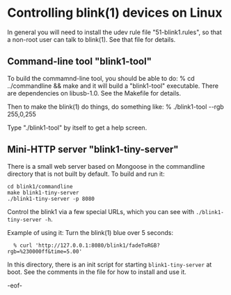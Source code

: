 
Controlling blink(1) devices on Linux
=====================================

In general you will need to install the udev rule file "51-blink1.rules",
so that a non-root user can talk to blink(1).  See that file for details.

Command-line tool "blink1-tool"
-------------------------------
To build the commamnd-line tool, you should be able to do:
  % cd ../commandline && make
and it will build a "blink1-tool" executable. 
There are dependencies on libusb-1.0.  See the Makefile for details.

Then to make the blink(1) do things, do something like:
  % ./blink1-tool --rgb 255,0,255

Type "./blink1-tool" by itself to get a help screen.


Mini-HTTP server "blink1-tiny-server"
---------------------------------------
There is a small web server based on Mongoose in the commandline directory
that is not built by default.  To build and run it:

```
cd blink1/commandline
make blink1-tiny-server
./blink1-tiny-server -p 8080
```

Control the blink1 via a few special URLs, which you can see with `./blink1-tiny-server -h`.

Example of using it: Turn the blink(1) blue over 5 seconds:

```
  % curl 'http://127.0.0.1:8080/blink1/fadeToRGB?rgb=%230000ff&time=5.00'
```
  
In this directory, there is an init script for starting `blink1-tiny-server`
at boot. See the comments in the file for how to install and use it.




-eof-

